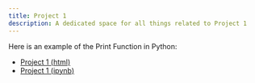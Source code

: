 ```yaml
---
title: Project 1
description: A dedicated space for all things related to Project 1
---
```

Here is an example of the Print Function in Python:
- [Project 1 (html)](Project1.html)
- [Project 1 (ipynb)](Project1.ipynb) 

